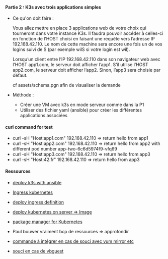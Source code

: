 #### Partie 2 : K3s avec trois applications simples

- Ce qu'on doit faire :

  Vous allez mettre en place 3 applications web de votre choix qui tourneront dans votre
  instance K3s. Il faudra pouvoir accéder à celles-ci en fonction de l’HOST choisi en faisant
  une requête vers l’adresse IP 192.168.42.110. Le nom de cette machine sera encore une
  fois un de vos logins suivi de S (par exemple wilS si votre login est wil).

  Lorsqu’un client entre l’IP 192.168.42.110 dans son navigateur web avec l’HOST
  app1.com, le serveur doit afficher l’app1. S’il utilise l’HOST app2.com, le serveur doit afficher l’app2. Sinon, l’app3 sera choisie par défaut.

  cf assets/schema.pgn afin de visualiser la demande

- Méthode :

  - Créer une VM avec k3s en mode serveur comme dans la P1
  - Utiliser des fichier yaml (ansible) pour créer les différentes applications associées

#### curl command for test

- curl -sH "Host:app1.com" 192.168.42.110 => return hello from app1
- curl -sH "Host:app2.com" 192.168.42.110 => return hello from app2 with different pod number <td>app-two-6c6d5974f9-vfq69</td>
- curl -sH "Host:app3.com" 192.168.42.110 => return hello from app3
- curl -sH "Host:42.fr" 192.168.42.110 => return hello from app3

#### Ressources

- [deploy k3s with ansible](https://www.suse.com/c/rancher_blog/deploying-k3s-with-ansible/)
- [Ingress kubernetes](https://kubernetes.io/fr/docs/concepts/services-networking/ingress/)
- [deploy ingress definition](https://github.com/paulbouwer/hello-kubernetes/blob/6e9ac0e273bfdaf1f9b78501e8b046be00d44eb3/docs/deploy-with-ingress.md#deploy-ingress-definition)
- [deploy kubernetes on server => Image](https://hub.docker.com/r/paulbouwer/hello-kubernetes)
- [package manager for Kubernetes](https://v3.helm.sh/)

- Paul bouwer vraiment bcp de ressources => approfondir
- [commande à intégrer en cas de souci avec yum mirror etc](https://www.cyberithub.com/solved-failed-to-download-metadata-for-repo-appstream/)
- [souci en cas de vbguest](https://stackoverflow.com/questions/43492322/vagrant-was-unable-to-mount-virtualbox-shared-folders)
